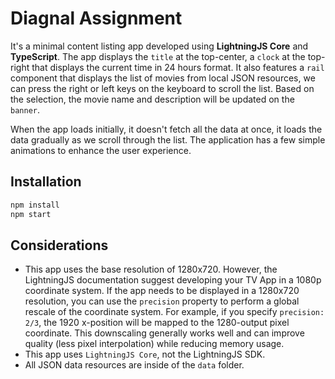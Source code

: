 # Diagnal Assignment

It's a minimal content listing app developed using **LightningJS Core** and **TypeScript**. The app displays the `title` at the top-center, a `clock` at the top-right that displays the current time in 24 hours format. It also features a `rail` component that displays the list of movies from local JSON resources, we can press the right or left keys on the keyboard to scroll the list. Based on the selection, the movie name and description will be updated on the `banner`.

When the app loads initially, it doesn't fetch all the data at once, it loads the data gradually as we scroll through the list. The application has a few simple animations to enhance the user experience.

## Installation

```sh
npm install
npm start
```

## Considerations

- This app uses the base resolution of 1280x720. However, the LightningJS documentation suggest developing your TV App in a 1080p coordinate system. If the app needs to be displayed in a 1280x720 resolution, you can use the `precision` property to perform a global rescale of the coordinate system. For example, if you specify `precision: 2/3`, the 1920 x-position will be mapped to the 1280-output pixel coordinate. This downscaling generally works well and can improve quality (less pixel interpolation) while reducing memory usage.
- This app uses `LightningJS Core`, not the LightningJS SDK.
- All JSON data resources are inside of the `data` folder.
